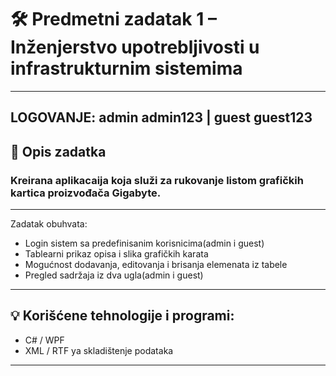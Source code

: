 # 🛠️ Predmetni zadatak 1 – Inženjerstvo upotrebljivosti u infrastrukturnim sistemima
----------------------------------------------------------------------------------------------
## LOGOVANJE: admin admin123 | guest guest123

## 📌 Opis zadatka
### Kreirana aplikacaija koja služi za rukovanje listom grafičkih kartica proizvođača Gigabyte.
----------------------------------------------------------------------------------------------
Zadatak obuhvata:
- Login sistem sa predefinisanim korisnicima(admin i guest)
- Tablearni prikaz opisa i slika grafičkih karata 
- Mogućnost dodavanja, editovanja i brisanja elemenata iz tabele
- Pregled sadržaja iz dva ugla(admin i guest)
----------------------------------------------------------------------------------------------
## 💡 Korišćene tehnologije i programi:
- C# / WPF
- XML / RTF ya skladištenje podataka
----------------------------------------------------------------------------------------------
